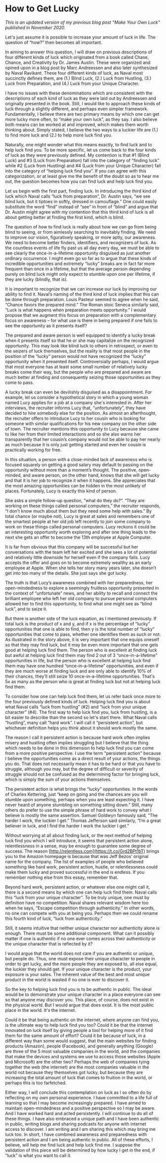 # How to Get Lucky

_This is an updated version of my previous blog post "Make Your Own Luck" published in November 2020._

Let's just assume it is possible to increase your amount of luck in life. The question of “how?” then becomes all important.

In aiming to answer this question, I will draw on previous descriptions of four different kinds of luck which originated from a book called Chase, Chance, and Creativity by Dr. James Austin. These were organized and opined upon in a blog post by Marc Andreessen and also later synthesized by Naval Ravikant. These four different kinds of luck, as Naval most succinctly defines them, are (1.) Blind Luck, (2.) Luck from Hustling, (3.) Luck from Preparation, and (4.) Luck from your Unique Character.

I have no issues with these denominations which are consistent with the descriptions of each kind of luck as they were laid out by Andreessen and originally presented in the book. Still, I would like to approach these kinds of luck through a slightly different, and perhaps even simpler framework. Fundamentally, I believe there are two primary means by which one can get more lucky more often, to “make your own luck”, as they say. I also believe both means can be worked at and improved, which makes them worth thinking about. Simply stated, I believe the two ways to a luckier life are (1.) to find more luck and (2.) to help more luck find you.

Naturally, one might wonder what this means exactly, to find luck and to help luck find you. To be more specific, let us come back to the four kinds of luck as they were previously defined. My contention is that #1 (Blind Luck) and #3 (Luck from Preparation) fall into the category of “finding luck” while #2 (Luck from Hustling) and #4 (Luck from your Unique Character) fall into the category of “helping luck find you”. If you can agree with this categorization, or at least give me the benefit of the doubt so as to hear me out, the question becomes how you can find luck and help luck find you.

Let us begin with the first part, finding luck. In introducing the third kind of luck which Naval calls “luck from preparation”, Dr. Austin says, “we see blind luck, but it tiptoes in softly, dressed in camouflage.” One could easily substitute the word “find” instead of “see” in front of “blind” and argue that Dr. Austin might agree with my contention that this third kind of luck is all about getting better at finding the first kind, which is blind.

The question of how to find luck is really about how we can go from being blind to seeing, or from aimlessly searching to inevitably finding. We need to improve our vision, figuratively speaking, or more aptly, our awareness. We need to become better finders, identifiers, and recognizers of luck. As the countless events of life fly past us all day every day, we must be able to see clearly the once-in-a-lifetime opportunity disguised as just another ordinary occurrence. I might even go so far as to argue that these kinds of incredible opportunities and extremely “lucky” breaks are in fact far more frequent than once in a lifetime, but that the average person depending purely on blind luck might only expect to stumble upon one per lifetime, if they are lucky (blindly, that is).

It is important to recognize that we can increase our luck by improving our ability to find it. Naval’s naming of the third kind of luck implies that this can be done through preparation. Louis Pasteur seemed to agree when he said, “Chance favors the prepared mind.” The Roman stoic Seneca similarly said, “Luck is what happens when preparation meets opportunity.” I would propose that we augment this focus on preparation with a complementary focus on awareness – for what use is there in being prepared if one fails to see the opportunity as it presents itself?

The prepared and aware person is well equipped to identify a lucky break when it presents itself so that he or she may capitalize on the recognized opportunity. This may look like blind luck to others in retrospect, or even to the seizers of luck themselves, but the reality is that most people in the position of the “lucky” person would not have recognized the “lucky” opportunity when it presented itself. Controversially perhaps, I would argue that most everyone has at least some small number of relatively lucky breaks come their way, but the people who are prepared and aware are much better at finding and consequently seizing those opportunities as they come to pass.

A lucky break can even be devilishly disguised as a disappointment. For example, let us consider a hypothetical story in which a young woman named Lucy applies for a job at a company she's interested in. After her interviews, the recruiter informs Lucy that, “unfortunately”, they have decided to hire somebody else for the position. As almost an afterthought, the recruiter offers to introduce Lucy to her cousin who is looking for someone with similar qualifications for his new company on the other side of town. The recruiter mentions this opportunity to Lucy because she came to like her from their limited interactions and so she also warns her transparently that her cousin’s company would not be able to pay her nearly as much because it is only just getting started and even her cousin is practically working for free.

In this situation, a person with a close-minded lack of awareness who is focused squarely on getting a good salary may default to passing on the opportunity without more than a moment’s thought. The positive, open-minded, and aware person, on the other hand, knows that she will get lucky and that it is her job to recognize it when it happens. She appreciates that the most amazing opportunities can be hidden in the most unlikely of places. Fortunately, Lucy is exactly this kind of person.

She asks a simple follow-up question, ”what do they do?”. “They are working on these things called personal computers,” the recruiter responds, “I don’t know much about them but they need some help with sales.” By total chance (or maybe not), Lucy is great at sales and remembers one of the smartest people at her old job left recently to join some company to work on these things called personal computers. Lucy reckons it could be an interesting opportunity worth exploring and after one thing leads to the next she gets an offer to become the 13th employee at Apple Computer.

It is far from obvious that this company will be successful but her conversations with the team left her excited and she sees a lot of potential and relatively little downside for herself even if the company fails. Lucy accepts the offer and goes on to become extremely wealthy as an early employee at Apple. When she tells her story many years later, she doesn’t get into too many of the details. She just says she got lucky.

The truth is that Lucy’s awareness combined with her preparedness, her open-mindedness to explore a seemingly fruitless opportunity presented in the context of “unfortunate” news, and her ability to recall and connect the brilliant employee who left her old company to pursue personal computers allowed her to find this opportunity, to find what one might see as “blind luck”, and to seize it.

But there is another side of the luck equation, as I mentioned previously. If total luck is the product of x and y, and if x is the percentage of “lucky” opportunities that one is able to find, then y is the total number of “lucky” opportunities that come to pass, whether one identifies them as such or not. As illustrated in the story above, it is very important that one equips oneself so that they may find luck, but it may be even more important that one gets good at helping luck find them. The person who is excellent at finding luck but awful at helping luck find them may find 2 out of 3 “once-in-a-lifetime” opportunities in life, but the person who is excellent at helping luck find them may have one hundred “once-in-a-lifetime” opportunities, and even if they are much worse at finding luck and are only able to identify 10% of their chances, they’ll still seize 10 once-in-a-lifetime opportunities. That's 5x as many as the person who is great at finding luck but not at helping luck find them.

To consider how one can help luck find them, let us refer back once more to the four previously defined kinds of luck. Helping luck find you is about what Naval calls “luck from hustling” (#2) and “luck from your unique character” (#4). The first way to help luck find you, luck from hustling, is a bit easier to describe than the second so let's start there. What Naval calls “hustling”, many call “hard work”. I will call it “persistent action”, but whichever definition helps you think about it should work mostly the same.

The reason I call it persistent action is because hard work often implies misery and hustling often implies struggling but I believe that the thing which needs to be done in this dimension to help luck find you can come from a more positive perspective. I use the term "persistent action" because I believe the opportunities come as a direct result of your actions, the things you do. That does not necessarily mean it has to be hard or that you have to struggle, although you may, but the degree of difficult or severity of struggle should not be confused as the determining factor for bringing luck, which is simply the sum of your actions themselves.

The persistent action is what brings the “lucky” opportunities. In the words of Charles Kettering, just “keep on going and the chances are you will stumble upon something, perhaps when you are least expecting it. I have never heard of anyone stumbling on something sitting down.” Still, many others do prefer to use the simple phrase of hard work to convey what I believe is mostly the same assertion. Samuel Goldwyn famously said, “The harder I work, the luckier I get.” Thomas Jefferson said similarly, “I’m a great believer in luck, and I find the harder I work the luckier I get.”

Without worrying at all about finding luck, or the next method of helping luck find you which I will introduce, it seems that persistent action alone, relentlessness in a sense, may be enough to guarantee some degree of success. The reason [http://relentless.com](https://t.co/Grd2BPt1bT) brings you to the Amazon homepage is because that was Jeff Bezos’ original name for the company. The list of examples of people who believed something like hard work, persistent action, hustle, or relentlessness could make them lucky and proved successful in the end is endless. If you remember nothing else from this essay, remember that.

Beyond hard work, persistent action, or whatever else one might call it, there is a second means by which one can help luck find them. Naval calls this “luck from your unique character”. To be truly unique, one must by definition have no competition. Naval shares relevant wisdom here too when he says, “Escape competition through authenticity.” In other words, no one can compete with you at being you. Perhaps then we could rename this fourth kind of luck, “luck from authenticity.”

Still, it seems intuitive that neither unique character nor authenticity alone is enough. There must be some additional component. What can it possibly matter if one is authentic if no one ever comes across their authenticity or the unique character that is reflected by it?

I would argue that the world does not care if you are authentic or unique, but people do. Thus, one must expose their unique character to people in order to get lucky, and the more people they are exposed to, all else equal, the luckier they should get. If your unique character is the product, your exposure is your sales. The inherent value of the best and most unique product in the world is wasted if no one is ever to discover it.

So the key to helping luck find you is to be authentic in public. The ideal would be to demonstrate your unique character in a place everyone can see so that anyone may discover you. This place, of course, does not exist in the physical world. But I would argue that does exist. It is the most public place in the world. It's the internet.

Could it be that being authentic on the internet, where anyone can find you, is the ultimate way to help luck find you too? Could it be that the internet innovated on luck itself by giving people a tool for helping more of it find them for the same amount of effort? Could it be because of luck, in a different way than some would suggest, that the main websites for finding products (Amazon), people (Facebook), and generally anything (Google) are three of the 5 most valuable companies in the world, and the companies that make the devices and systems we use to access those websites (Apple and Microsoft) are the other two? Perhaps the web of companies tying together the web (the internet) are the most companies valuable in the world not because they themselves got lucky, but because they are increasing the total amount of luck that comes to fruition in the world, or perhaps this is too farfetched.

Either way, I will conclude this contemplation on luck as I so often do by reflecting on my own personal experience. I have committed to a life full of learning so that I may become increasingly prepared. I have aimed to maintain open-mindedness and a positive perspective so I may be aware. And I have worked hard and acted persistently. I will continue to do all of these things. I have also embraced a unique path and I have been authentic in public, writing blogs and sharing podcasts for anyone with internet access to discover. I am writing and I am sharing this which may bring me luck too. In short, I have combined awareness and preparedness with persistent action and I am being authentic in public. All of these efforts, I believe, will help me find luck and help luck find me. I suppose the validation of this piece will be determined by how lucky I get in the end, if “luck” is what you want to call it.
